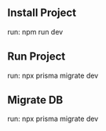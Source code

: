 
## Install Project
run: npm run dev

## Run Project
run: npx prisma migrate dev

## Migrate DB
run: npx prisma migrate dev